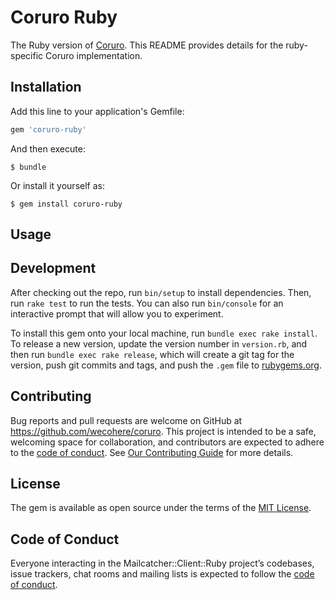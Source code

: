 # Coruro Ruby

The Ruby version of [Coruro](../README.md). This README provides details for the ruby-specific Coruro implementation.

## Installation

Add this line to your application's Gemfile:

```ruby
gem 'coruro-ruby'
```

And then execute:

    $ bundle

Or install it yourself as:

    $ gem install coruro-ruby

## Usage


## Development

After checking out the repo, run `bin/setup` to install dependencies. Then, run `rake test` to run the tests. You can also run `bin/console` for an interactive prompt that will allow you to experiment.

To install this gem onto your local machine, run `bundle exec rake install`. To release a new version, update the version number in `version.rb`, and then run `bundle exec rake release`, which will create a git tag for the version, push git commits and tags, and push the `.gem` file to [rubygems.org](https://rubygems.org).

## Contributing

Bug reports and pull requests are welcome on GitHub at https://github.com/wecohere/coruro. This project is intended to be a safe, welcoming space for collaboration, and contributors are expected to adhere to the [code of conduct](../CODE_OF_CONDUCT.md). See [Our Contributing Guide](../CONTRIBUTING.md) for more details.

## License

The gem is available as open source under the terms of the [MIT License](https://opensource.org/licenses/MIT).

## Code of Conduct

Everyone interacting in the Mailcatcher::Client::Ruby project’s codebases, issue trackers, chat rooms and mailing lists is expected to follow the [code of conduct](../CODE_OF_CONDUCT.md).
